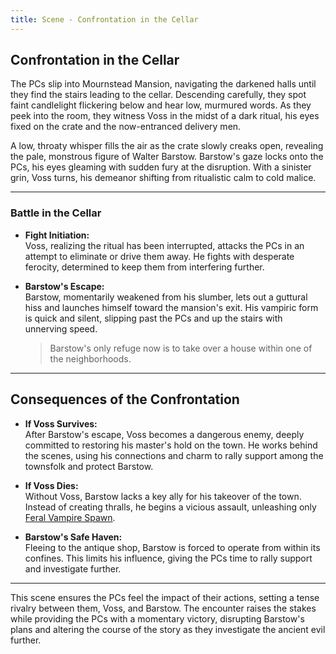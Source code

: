```yaml
---
title: Scene - Confrontation in the Cellar
---
```


## Confrontation in the Cellar

The PCs slip into Mournstead Mansion, navigating the darkened halls until they find the stairs leading to the cellar. Descending carefully, they spot faint candlelight flickering below and hear low, murmured words. As they peek into the room, they witness Voss in the midst of a dark ritual, his eyes fixed on the crate and the now-entranced delivery men.

A low, throaty whisper fills the air as the crate slowly creaks open, revealing the pale, monstrous figure of Walter Barstow. Barstow's gaze locks onto the PCs, his eyes gleaming with sudden fury at the disruption. With a sinister grin, Voss turns, his demeanor shifting from ritualistic calm to cold malice.

---

### Battle in the Cellar

- **Fight Initiation:**  
  Voss, realizing the ritual has been interrupted, attacks the PCs in an attempt to eliminate or drive them away. He fights with desperate ferocity, determined to keep them from interfering further.

- **Barstow's Escape:**  
  Barstow, momentarily weakened from his slumber, lets out a guttural hiss and launches himself toward the mansion's exit. His vampiric form is quick and silent, slipping past the PCs and up the stairs with unnerving speed.

  > Barstow's only refuge now is to take over a house within one of the neighborhoods.

---

## Consequences of the Confrontation

- **If Voss Survives:**  
  After Barstow's escape, Voss becomes a dangerous enemy, deeply committed to restoring his master's hold on the town. He works behind the scenes, using his connections and charm to rally support among the townsfolk and protect Barstow.

- **If Voss Dies:**  
  Without Voss, Barstow lacks a key ally for his takeover of the town. Instead of creating thralls, he begins a vicious assault, unleashing only [Feral Vampire Spawn](../../../../Mourn's-Folly/NPCs/Creature-Stat-Blocks/Feral-Vampire-Spawn).

- **Barstow's Safe Haven:**  
  Fleeing to the antique shop, Barstow is forced to operate from within its confines. This limits his influence, giving the PCs time to rally support and investigate further.

---

This scene ensures the PCs feel the impact of their actions, setting a tense rivalry between them, Voss, and Barstow. The encounter raises the stakes while providing the PCs with a momentary victory, disrupting Barstow's plans and altering the course of the story as they investigate the ancient evil further.
